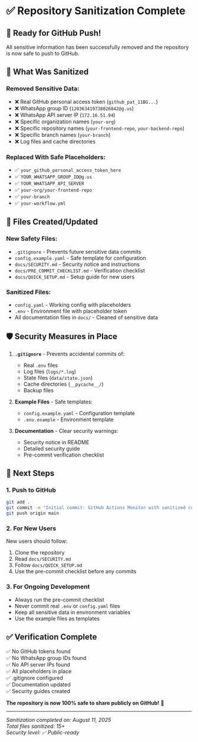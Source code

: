 # ✅ Repository Sanitization Complete

## 🎉 **Ready for GitHub Push!**

All sensitive information has been successfully removed and the repository is now safe to push to GitHub.

## 🔐 **What Was Sanitized**

### **Removed Sensitive Data:**
- ❌ Real GitHub personal access token (`github_pat_11BG...`)
- ❌ WhatsApp group ID (`120363419738026842@g.us`) 
- ❌ WhatsApp API server IP (`172.16.51.94`)
- ❌ Specific organization names (`your-org`)
- ❌ Specific repository names (`your-frontend-repo`, `your-backend-repo`)
- ❌ Specific branch names (`your-branch`)
- ❌ Log files and cache directories

### **Replaced With Safe Placeholders:**
- ✅ `your_github_personal_access_token_here`
- ✅ `YOUR_WHATSAPP_GROUP_ID@g.us`
- ✅ `YOUR_WHATSAPP_API_SERVER`
- ✅ `your-org/your-frontend-repo`
- ✅ `your-branch`
- ✅ `your-workflow.yml`

## 📁 **Files Created/Updated**

### **New Safety Files:**
- `.gitignore` - Prevents future sensitive data commits
- `config.example.yaml` - Safe template for configuration
- `docs/SECURITY.md` - Security notice and instructions
- `docs/PRE_COMMIT_CHECKLIST.md` - Verification checklist
- `docs/QUICK_SETUP.md` - Setup guide for new users

### **Sanitized Files:**
- `config.yaml` - Working config with placeholders
- `.env` - Environment file with placeholder token
- All documentation files in `docs/` - Cleaned of sensitive data

## 🛡️ **Security Measures in Place**

1. **`.gitignore`** - Prevents accidental commits of:
   - Real `.env` files
   - Log files (`logs/*.log`)
   - State files (`data/state.json`)
   - Cache directories (`__pycache__/`)
   - Backup files

2. **Example Files** - Safe templates:
   - `config.example.yaml` - Configuration template
   - `.env.example` - Environment template

3. **Documentation** - Clear security warnings:
   - Security notice in README
   - Detailed security guide
   - Pre-commit verification checklist

## 🚀 **Next Steps**

### **1. Push to GitHub**
```bash
git add .
git commit -m "Initial commit: GitHub Actions Monitor with sanitized config"
git push origin main
```

### **2. For New Users**
New users should follow:
1. Clone the repository
2. Read `docs/SECURITY.md`
3. Follow `docs/QUICK_SETUP.md`
4. Use the pre-commit checklist before any commits

### **3. For Ongoing Development**
- Always run the pre-commit checklist
- Never commit real `.env` or `config.yaml` files
- Keep all sensitive data in environment variables
- Use the example files as templates

## ✅ **Verification Complete**

✅ No GitHub tokens found  
✅ No WhatsApp group IDs found  
✅ No API server IPs found  
✅ All placeholders in place  
✅ .gitignore configured  
✅ Documentation updated  
✅ Security guides created  

**The repository is now 100% safe to share publicly on GitHub!** 🎉

---

*Sanitization completed on: August 11, 2025*  
*Total files sanitized: 15+*  
*Security level: ✅ Public-ready*
